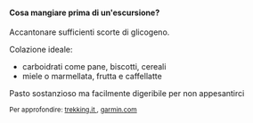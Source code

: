 #### Cosa mangiare prima di un'escursione?


Accantonare sufficienti scorte di glicogeno.

Colazione ideale:

- carboidrati come pane, biscotti, cereali
- miele o marmellata, frutta e caffellatte

Pasto sostanzioso ma facilmente digeribile per non appesantirci


<small>
Per approfondire:
<a href="https://www.trekking.it/i-nostri-consigli/alimentazione-trekking-cosa-mangiare/" target="_blank">
trekking.it
</a>,
<a href="https://www.garmin.com/it-IT/blog/trekking-cosa-mangiare-e-portare-con-se/" target="_blank">
garmin.com
</a>
</small>


<aside class="notes">
</aside>
